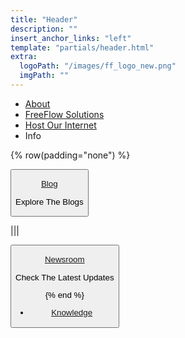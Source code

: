 ```yaml
---
title: "Header"
description: ""
insert_anchor_links: "left"
template: "partials/header.html"
extra:
  logoPath: "/images/ff_logo_new.png"
  imgPath: ""
---
```


- [About]("/about")
- [FreeFlow Solutions]("/citizenship")
- [Host Our Internet]("/farm")
- Info

{% row(padding="none") %}

<button onclick="window.location.href='/blog'">

[Blog](/blog)
<br>
<p class="text-sm">Explore The Blogs</p>

</button>

|||

<button onclick="window.location.href='/newsroom'">

[Newsroom](/newsroom)
<br>
<p class="text-sm">Check The Latest Updates</p>

{% end %}

- [Knowledge]("")